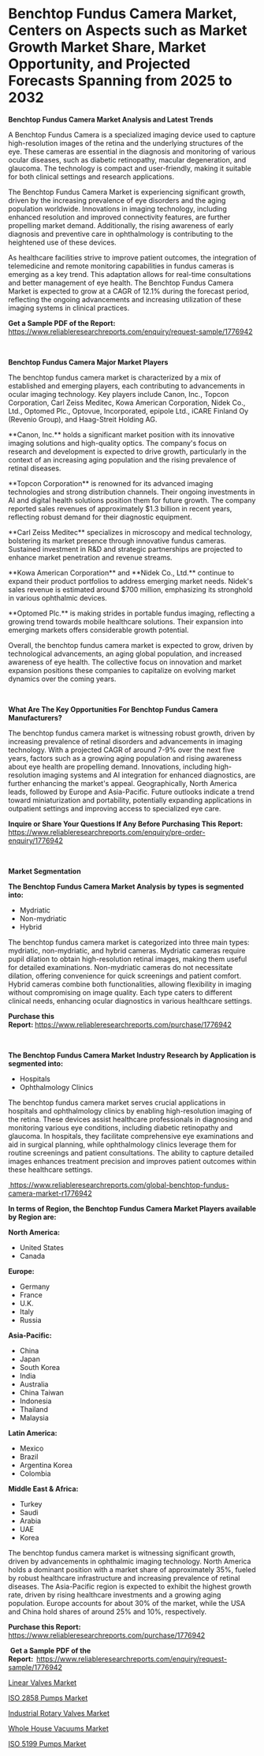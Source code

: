 <p><h1>Benchtop Fundus Camera Market, Centers on Aspects such as Market Growth Market Share, Market Opportunity, and Projected Forecasts Spanning from 2025 to 2032</h1></p><p><strong>Benchtop Fundus Camera Market Analysis and Latest Trends</strong></p>
<p><p>A Benchtop Fundus Camera is a specialized imaging device used to capture high-resolution images of the retina and the underlying structures of the eye. These cameras are essential in the diagnosis and monitoring of various ocular diseases, such as diabetic retinopathy, macular degeneration, and glaucoma. The technology is compact and user-friendly, making it suitable for both clinical settings and research applications.</p><p>The Benchtop Fundus Camera Market is experiencing significant growth, driven by the increasing prevalence of eye disorders and the aging population worldwide. Innovations in imaging technology, including enhanced resolution and improved connectivity features, are further propelling market demand. Additionally, the rising awareness of early diagnosis and preventive care in ophthalmology is contributing to the heightened use of these devices.</p><p>As healthcare facilities strive to improve patient outcomes, the integration of telemedicine and remote monitoring capabilities in fundus cameras is emerging as a key trend. This adaptation allows for real-time consultations and better management of eye health. The Benchtop Fundus Camera Market is expected to grow at a CAGR of 12.1% during the forecast period, reflecting the ongoing advancements and increasing utilization of these imaging systems in clinical practices.</p></p>
<p><strong>Get a Sample PDF of the Report:&nbsp;</strong> <a href="https://www.reliableresearchreports.com/enquiry/request-sample/1776942?utm_campaign=3446&utm_medium=2&utm_source=Github&utm_content=ia&utm_term=25032025&utm_id=benchtop-fundus-camera">https://www.reliableresearchreports.com/enquiry/request-sample/1776942</a></p>
<p>&nbsp;</p>
<p><strong>Benchtop Fundus Camera Major Market Players</strong></p>
<p><p>The benchtop fundus camera market is characterized by a mix of established and emerging players, each contributing to advancements in ocular imaging technology. Key players include Canon, Inc., Topcon Corporation, Carl Zeiss Meditec, Kowa American Corporation, Nidek Co., Ltd., Optomed Plc., Optovue, Incorporated, epipole Ltd., iCARE Finland Oy (Revenio Group), and Haag-Streit Holding AG.</p><p>**Canon, Inc.** holds a significant market position with its innovative imaging solutions and high-quality optics. The company's focus on research and development is expected to drive growth, particularly in the context of an increasing aging population and the rising prevalence of retinal diseases.</p><p>**Topcon Corporation** is renowned for its advanced imaging technologies and strong distribution channels. Their ongoing investments in AI and digital health solutions position them for future growth. The company reported sales revenues of approximately $1.3 billion in recent years, reflecting robust demand for their diagnostic equipment.</p><p>**Carl Zeiss Meditec** specializes in microscopy and medical technology, bolstering its market presence through innovative fundus cameras. Sustained investment in R&D and strategic partnerships are projected to enhance market penetration and revenue streams.</p><p>**Kowa American Corporation** and **Nidek Co., Ltd.** continue to expand their product portfolios to address emerging market needs. Nidek's sales revenue is estimated around $700 million, emphasizing its stronghold in various ophthalmic devices.</p><p>**Optomed Plc.** is making strides in portable fundus imaging, reflecting a growing trend towards mobile healthcare solutions. Their expansion into emerging markets offers considerable growth potential.</p><p>Overall, the benchtop fundus camera market is expected to grow, driven by technological advancements, an aging global population, and increased awareness of eye health. The collective focus on innovation and market expansion positions these companies to capitalize on evolving market dynamics over the coming years.</p></p>
<p>&nbsp;</p>
<p><strong>What Are The Key Opportunities For Benchtop Fundus Camera Manufacturers?</strong></p>
<p><p>The benchtop fundus camera market is witnessing robust growth, driven by increasing prevalence of retinal disorders and advancements in imaging technology. With a projected CAGR of around 7-9% over the next five years, factors such as a growing aging population and rising awareness about eye health are propelling demand. Innovations, including high-resolution imaging systems and AI integration for enhanced diagnostics, are further enhancing the market's appeal. Geographically, North America leads, followed by Europe and Asia-Pacific. Future outlooks indicate a trend toward miniaturization and portability, potentially expanding applications in outpatient settings and improving access to specialized eye care.</p></p>
<p><strong>Inquire or Share Your Questions If Any Before Purchasing This Report:</strong> <a href="https://www.reliableresearchreports.com/enquiry/pre-order-enquiry/1776942?utm_campaign=3446&utm_medium=2&utm_source=Github&utm_content=ia&utm_term=25032025&utm_id=benchtop-fundus-camera">https://www.reliableresearchreports.com/enquiry/pre-order-enquiry/1776942</a></p>
<p>&nbsp;</p>
<p><strong>Market Segmentation</strong></p>
<p><strong>The Benchtop Fundus Camera Market Analysis by types is segmented into:</strong></p>
<p><ul><li>Mydriatic</li><li>Non-mydriatic</li><li>Hybrid</li></ul></p>
<p><p>The benchtop fundus camera market is categorized into three main types: mydriatic, non-mydriatic, and hybrid cameras. Mydriatic cameras require pupil dilation to obtain high-resolution retinal images, making them useful for detailed examinations. Non-mydriatic cameras do not necessitate dilation, offering convenience for quick screenings and patient comfort. Hybrid cameras combine both functionalities, allowing flexibility in imaging without compromising on image quality. Each type caters to different clinical needs, enhancing ocular diagnostics in various healthcare settings.</p></p>
<p><strong>Purchase this Report:&nbsp;</strong><a href="https://www.reliableresearchreports.com/purchase/1776942?utm_campaign=3446&utm_medium=2&utm_source=Github&utm_content=ia&utm_term=25032025&utm_id=benchtop-fundus-camera">https://www.reliableresearchreports.com/purchase/1776942</a></p>
<p>&nbsp;</p>
<p><strong>The Benchtop Fundus Camera Market Industry Research by Application is segmented into:</strong></p>
<p><ul><li>Hospitals</li><li>Ophthalmology Clinics</li></ul></p>
<p><p>The benchtop fundus camera market serves crucial applications in hospitals and ophthalmology clinics by enabling high-resolution imaging of the retina. These devices assist healthcare professionals in diagnosing and monitoring various eye conditions, including diabetic retinopathy and glaucoma. In hospitals, they facilitate comprehensive eye examinations and aid in surgical planning, while ophthalmology clinics leverage them for routine screenings and patient consultations. The ability to capture detailed images enhances treatment precision and improves patient outcomes within these healthcare settings.</p></p>
<p><a href="https://www.reliableresearchreports.com/global-benchtop-fundus-camera-market-r1776942?utm_campaign=3446&utm_medium=2&utm_source=Github&utm_content=ia&utm_term=25032025&utm_id=benchtop-fundus-camera">&nbsp;https://www.reliableresearchreports.com/global-benchtop-fundus-camera-market-r1776942</a></p>
<p><strong>In terms of Region, the Benchtop Fundus Camera Market Players available by Region are:</strong></p>
<p>
    <p> <strong> North America: </strong>
        <ul>
            <li>United States</li>
            <li>Canada</li>
        </ul>
        </p> 
    <p> <strong> Europe: </strong>
        <ul>
            <li>Germany</li>
            <li>France</li>
            <li>U.K.</li>
            <li>Italy</li>
            <li>Russia</li>
        </ul>
        </p> 
    <p> <strong> Asia-Pacific: </strong>
        <ul>
            <li>China</li>
            <li>Japan</li>
            <li>South Korea</li>
            <li>India</li>
            <li>Australia</li>
            <li>China Taiwan</li>
            <li>Indonesia</li>
            <li>Thailand</li>
            <li>Malaysia</li>
        </ul>
        </p> 
    <p> <strong> Latin America: </strong>
        <ul>
            <li>Mexico</li>
            <li>Brazil</li>
            <li>Argentina Korea</li>
            <li>Colombia</li>
        </ul>
        </p> 
    <p> <strong> Middle East & Africa: </strong>
        <ul>
            <li>Turkey</li>
            <li>Saudi</li>
            <li>Arabia</li>
            <li>UAE</li>
            <li>Korea</li>
        </ul>
    </p>
    </p>
<p><p>The benchtop fundus camera market is witnessing significant growth, driven by advancements in ophthalmic imaging technology. North America holds a dominant position with a market share of approximately 35%, fueled by robust healthcare infrastructure and increasing prevalence of retinal diseases. The Asia-Pacific region is expected to exhibit the highest growth rate, driven by rising healthcare investments and a growing aging population. Europe accounts for about 30% of the market, while the USA and China hold shares of around 25% and 10%, respectively.</p></p>
<p><strong>Purchase this Report: </strong><a href="https://www.reliableresearchreports.com/purchase/1776942?utm_campaign=3446&utm_medium=2&utm_source=Github&utm_content=ia&utm_term=25032025&utm_id=benchtop-fundus-camera">https://www.reliableresearchreports.com/purchase/1776942</a></p>
<p>&nbsp;<strong>Get a Sample PDF of the Report:&nbsp;&nbsp;</strong><a href="https://www.reliableresearchreports.com/enquiry/request-sample/1776942?utm_campaign=3446&utm_medium=2&utm_source=Github&utm_content=ia&utm_term=25032025&utm_id=benchtop-fundus-camera">https://www.reliableresearchreports.com/enquiry/request-sample/1776942</a></p>
<p><strong></strong></p>
<p><p><a href="https://www.linkedin.com/pulse/market-trends-report-analyzing-linear-valves-markets-size-n27fe?utm_campaign=3446&utm_medium=2&utm_source=Github&utm_content=ia&utm_term=25032025&utm_id=benchtop-fundus-camera">Linear Valves Market</a></p><p><a href="https://www.linkedin.com/pulse/key-drivers-iso-2858-pumps-market-expansion-2025-2032-ihine?utm_campaign=3446&utm_medium=2&utm_source=Github&utm_content=ia&utm_term=25032025&utm_id=benchtop-fundus-camera">ISO 2858 Pumps Market</a></p><p><a href="https://www.linkedin.com/pulse/industrial-rotary-valves-market-growth-analysis-predicts-expansion-gxtde?utm_campaign=3446&utm_medium=2&utm_source=Github&utm_content=ia&utm_term=25032025&utm_id=benchtop-fundus-camera">Industrial Rotary Valves Market</a></p><p><a href="https://www.linkedin.com/pulse/recent-whole-house-vacuums-market-analysis-shows-size-growing-4msie?utm_campaign=3446&utm_medium=2&utm_source=Github&utm_content=ia&utm_term=25032025&utm_id=benchtop-fundus-camera">Whole House Vacuums Market</a></p><p><a href="https://www.linkedin.com/pulse/iso-5199-pumps-market-growth-insights-sales-channels-qmrfe?utm_campaign=3446&utm_medium=2&utm_source=Github&utm_content=ia&utm_term=25032025&utm_id=benchtop-fundus-camera">ISO 5199 Pumps Market</a></p></p>